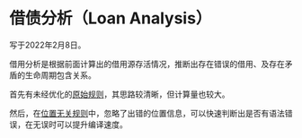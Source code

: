 # 借债分析（Loan Analysis）
写于2022年2月8日。

借用分析是根据前面计算出的借用源存活情况，推断出存在错误的借用、及存在矛盾的生命周期包含关系。

首先有未经优化的[原始规则](./02-08-借用检查（三）-借债分析-原始规则.md)，其思路较清晰，但计算量也较大。

然后，在[位置无关规则]()中，忽略了出错的位置信息，可以快速判断出是否有语法错误，在无误时可以提升编译速度。
